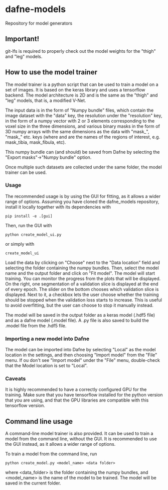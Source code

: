 # dafne-models
Repository for model generators

## Important!
git-lfs is required to properly check out the model weights for the "thigh" and "leg" models.

## How to use the model trainer
The model trainer is a python script that can be used to train a model on a set of images.
It is based on the keras library and uses a tensorflow backend. The model architecture is 2D and is the 
same as the "thigh" and "leg" models, that is, a modified V-Net.

The input data is in the form of "Numpy bundle" files, which contain the image dataset with the "data" key,
the resolution under the "resolution" key, in the form of a numpy vector with 2 or 3 elements corresponding
to the voxel size in the three dimensions, and various binary masks in the form of 3D numpy arrays with the same
dimensions as the data with "mask_<roi1>", "mask_<roi2>" etc. keys (where <roi1> and <roi2> are the names of the
regions of interest, e.g. mask_tibia, mask_fibula, etc).

This numpy bundle can (and should) be saved from Dafne by selecting the "Export masks"->"Numpy bundle" option.

Once multiple such datasets are collected under the same folder, the model trainer can be used.

### Usage
The recommended usage is by using the GUI for fitting, as it allows a wider range of options.
Assuming you have cloned the dafne_models repository, install it locally together with its dependencies with

```pip install -e .[gui]```

Then, run the GUI with

```python create_model_ui.py```

or simply with

```create_model_ui```

Load the data by clicking on "Choose" next to the "Data location" field and selecting the folder containing 
the numpy bundles.
Then, select the model name and the output folder and click on "Fit model". The model will start training.
You can monitor the progress from the plots that will be displayed. On the right, one segmentation of a validation
slice is displayed at the end of every epoch. The slider on the bottom chooses which validation slice is displayed.
Next to it, a checkbox lets the user choose whether the training should be stopped when the validation loss starts
to increase. This is useful to avoid overfitting, but the user can choose to stop it manually instead.

The model will be saved in the output folder as a keras model (.hdf5 file) and as a dafne model (.model file). A .py
file is also saved to build the .model file from the .hdf5 file.

### Importing a new model into Dafne
The model can be imported into Dafne by selecting "Local" as the model location in the settings, and then choosing
"Import model" from the "File" menu. If ou don't see "Import model" under the "File" menu, double-check that the
Model location is set to "Local".

### Caveats
It is highly recommended to have a correctly configured GPU for the training. Make sure that you have tensorflow
installed for the python version that you are using, and that the GPU libraries are compatible with this tensorflow
version.

## Command line usage
A command-line model trainer is also provided. It can be used to train a model from the command line, without
the GUI. It is recommended to use the GUI instead, as it allows a wider range of options.

To train a model from the command line, run

```python create_model.py <model_name> <data folder>```

where <data_folder> is the folder containing the numpy bundles, and <model_name> is the name of the model
to be trained. The model will be saved in the current folder.